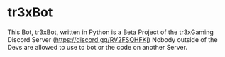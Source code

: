 # tr3xBot
This Bot, tr3xBot, written in Python is a Beta Project of the tr3xGaming Discord Server (https://discord.gg/RV2FSQHFKj) 
Nobody outside of the Devs are allowed to use to bot or the code on another Server. 
